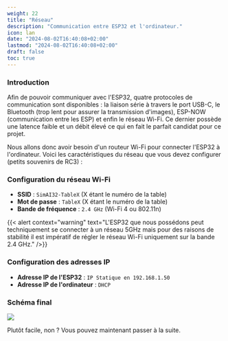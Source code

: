 ```yaml
---
weight: 22
title: "Réseau"
description: "Communication entre ESP32 et l'ordinateur."
icon: lan
date: "2024-08-02T16:40:08+02:00"
lastmod: "2024-08-02T16:40:08+02:00"
draft: false
toc: true
---
```


### Introduction

Afin de pouvoir communiquer avec l'ESP32, quatre protocoles de communication sont disponibles : la liaison série à travers le port USB-C, le Bluetooth (trop lent pour assurer la transmission d'images), ESP-NOW (communication entre les ESP) et enfin le réseau Wi-Fi. Ce dernier possède une latence faible et un débit élevé ce qui en fait le parfait candidat pour ce projet.

Nous allons donc avoir besoin d'un routeur Wi-Fi pour connecter l'ESP32 à l'ordinateur. Voici les caractéristiques du réseau que vous devez configurer (petits souvenirs de RC3) :

### Configuration du réseau Wi-Fi

- **SSID** : `SimAI32-TableX` (X étant le numéro de la table)
- **Mot de passe** : `TableX` (X étant le numéro de la table)
- **Bande de fréquence** : `2.4 GHz` (Wi-Fi 4 ou 802.11n)

{{< alert context="warning" text="L'ESP32 que nous possédons peut techniquement se connecter à un réseau 5GHz mais pour des raisons de stabilité il est impératif de régler le réseau Wi-Fi uniquement sur la bande 2.4 GHz." />}}

### Configuration des adresses IP

- **Adresse IP de l'ESP32** : `IP Statique en 192.168.1.50`
- **Adresse IP de l'ordinateur** : `DHCP`

### Schéma final

![](https://raw.githubusercontent.com/metrixmedia/EmbeddedAI-Documentation/main/assets/images/networking.png)

Plutôt facile, non ? Vous pouvez maintenant passer à la suite.
